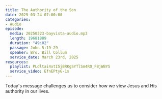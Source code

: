 ```yaml
---
title: The Authority of the Son
date: 2025-03-24 07:00:00
categories:
- Audio
episode:
  media: 20250323-bayvista-audio.mp3
  length: 19681889
  duration: "49:02"
  passage: John 5:19-29
  speaker: Bro. Bill Collum
  service_date: March 23rd, 2025
resources:
  playlist: PLdltai4xtI5jBRKgSYTlSm4RO_F8jWBYS
  service_video: EfnEPtyG-1s
---
```

Today's message challenges us to consider how we view Jesus and His authority in our lives.

